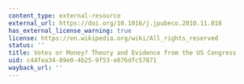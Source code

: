 ```yaml
---
content_type: external-resource
external_url: https://doi.org/10.1016/j.jpubeco.2010.11.018
has_external_license_warning: true
license: https://en.wikipedia.org/wiki/All_rights_reserved
status: ''
title: Votes or Money? Theory and Evidence from the US Congress
uid: c44fea34-89e0-4b25-9f53-e876dfc57871
wayback_url: ''
---
```

